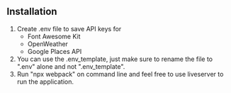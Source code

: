 ## Installation
1. Create .env file to save API keys for
    - Font Awesome Kit
    - OpenWeather
    - Google Places API
2. You can use the .env_template, just make sure to rename the file to ".env" alone and not ".env_template".
3. Run "npx webpack" on command line and feel free to use liveserver to run the application.